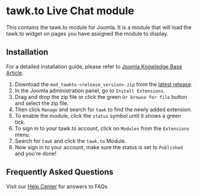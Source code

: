 # tawk.to Live Chat module

This contains the tawk.to module for Joomla. It is a module that will load the tawk.to widget on pages you have assigned the module to display.

## Installation
For a detailed installation guide, please refer to [Joomla Knowledge Base Article](https://help.tawk.to/article/joomla).

1. Download the `mod_tawkto-<release_version>.zip` from the [latest release](https://github.com/tawk/tawk-joomla/releases).
2. In the Joomla administration panel, go to `Install Extensions`.
3. Drag and drop the zip file or click the green `Or browse for file` button and select the zip file.
4. Then click `Manage` and search for `tawk` to find the newly added extension.
5. To enable the module, click the `status` symbol until it shows a green tick.
6. To sign in to your tawk.to account, click on `Modules` from the `Extensions` menu.
7. Search for `tawk` and click the `tawk.to` Module.
8. Now sign in to your account, make sure the status is set to `Published` and you're done!

## Frequently Asked Questions
Visit our [Help Center](https://help.tawk.to/) for answers to FAQs
